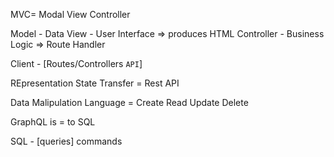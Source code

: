 MVC= Modal View Controller 

Model - Data
View - User Interface => produces HTML
Controller - Business Logic
=> Route Handler

Client - [Routes/Controllers `API`]

REpresentation State Transfer = Rest API


Data Malipulation Language = Create Read Update Delete


GraphQL is = to SQL

SQL - [queries] commands 